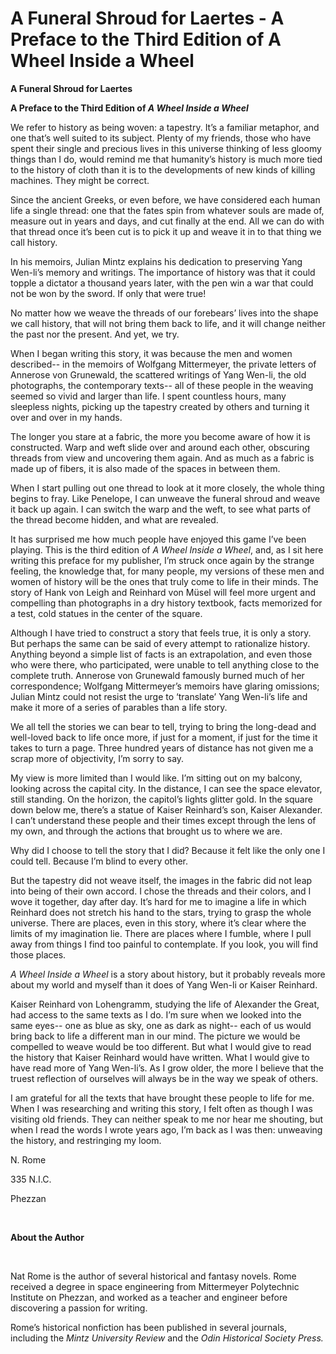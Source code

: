 # A Funeral Shroud for Laertes - A Preface to the Third Edition of A Wheel Inside a Wheel

**A Funeral Shroud for Laertes**

**A Preface to the Third Edition of *A Wheel Inside a Wheel***

We refer to history as being woven: a tapestry. It’s a familiar metaphor, and one that’s well suited to its subject. Plenty of my friends, those who have spent their single and precious lives in this universe thinking of less gloomy things than I do, would remind me that humanity’s history is much more tied to the history of cloth than it is to the developments of new kinds of killing machines. They might be correct.

Since the ancient Greeks, or even before, we have considered each human life a single thread: one that the fates spin from whatever souls are made of, measure out in years and days, and cut finally at the end. All we can do with that thread once it’s been cut is to pick it up and weave it in to that thing we call history.

In his memoirs, Julian Mintz explains his dedication to preserving Yang Wen-li’s memory and writings. The importance of history was that it could topple a dictator a thousand years later, with the pen win a war that could not be won by the sword. If only that were true!

No matter how we weave the threads of our forebears’ lives into the shape we call history, that will not bring them back to life, and it will change neither the past nor the present. And yet, we try.

When I began writing this story, it was because the men and women described-- in the memoirs of Wolfgang Mittermeyer, the private letters of Annerose von Grunewald, the scattered writings of Yang Wen-li, the old photographs, the contemporary texts-- all of these people in the weaving seemed so vivid and larger than life. I spent countless hours, many sleepless nights, picking up the tapestry created by others and turning it over and over in my hands.

The longer you stare at a fabric, the more you become aware of how it is constructed. Warp and weft slide over and around each other, obscuring threads from view and uncovering them again. And as much as a fabric is made up of fibers, it is also made of the spaces in between them.

When I start pulling out one thread to look at it more closely, the whole thing begins to fray. Like Penelope, I can unweave the funeral shroud and weave it back up again. I can switch the warp and the weft, to see what parts of the thread become hidden, and what are revealed.

It has surprised me how much people have enjoyed this game I’ve been playing. This is the third edition of *A Wheel Inside a Wheel*, and, as I sit here writing this preface for my publisher, I’m struck once again by the strange feeling, the knowledge that, for many people, my versions of these men and women of history will be the ones that truly come to life in their minds. The story of Hank von Leigh and Reinhard von Müsel will feel more urgent and compelling than photographs in a dry history textbook, facts memorized for a test, cold statues in the center of the square.

Although I have tried to construct a story that feels true, it is only a story. But perhaps the same can be said of every attempt to rationalize history. Anything beyond a simple list of facts is an extrapolation, and even those who were there, who participated, were unable to tell anything close to the complete truth. Annerose von Grunewald famously burned much of her correspondence; Wolfgang Mittermeyer’s memoirs have glaring omissions; Julian Mintz could not resist the urge to ‘translate’ Yang Wen-li’s life and make it more of a series of parables than a life story. 

We all tell the stories we can bear to tell, trying to bring the long-dead and well-loved back to life once more, if just for a moment, if just for the time it takes to turn a page. Three hundred years of distance has not given me a scrap more of objectivity, I’m sorry to say.

My view is more limited than I would like. I’m sitting out on my balcony, looking across the capital city. In the distance, I can see the space elevator, still standing. On the horizon, the capitol’s lights glitter gold. In the square down below me, there’s a statue of Kaiser Reinhard’s son, Kaiser Alexander. I can’t understand these people and their times except through the lens of my own, and through the actions that brought us to where we are. 

Why did I choose to tell the story that I did? Because it felt like the only one I could tell. Because I’m blind to every other.

But the tapestry did not weave itself, the images in the fabric did not leap into being of their own accord. I chose the threads and their colors, and I wove it together, day after day. It’s hard for me to imagine a life in which Reinhard does not stretch his hand to the stars, trying to grasp the whole universe. There are places, even in this story, where it’s clear where the limits of my imagination lie. There are places where I fumble, where I pull away from things I find too painful to contemplate. If you look, you will find those places.

*A Wheel Inside a Wheel* is a story about history, but it probably reveals more about my world and myself than it does of Yang Wen-li or Kaiser Reinhard. 

Kaiser Reinhard von Lohengramm, studying the life of Alexander the Great, had access to the same texts as I do. I’m sure when we looked into the same eyes-- one as blue as sky, one as dark as night-- each of us would bring back to life a different man in our mind. The picture we would be compelled to weave would be too different. But what I would give to read the history that Kaiser Reinhard would have written. What I would give to have read more of Yang Wen-li’s. As I grow older, the more I believe that the truest reflection of ourselves will always be in the way we speak of others.

I am grateful for all the texts that have brought these people to life for me. When I was researching and writing this story, I felt often as though I was visiting old friends. They can neither speak to me nor hear me shouting, but when I read the words I wrote years ago, I’m back as I was then: unweaving the history, and restringing my loom.

N. Rome

335 N.I.C.

Phezzan

 

**About the Author**

 

Nat Rome is the author of several historical and fantasy novels. Rome received a degree in space engineering from Mittermeyer Polytechnic Institute on Phezzan, and worked as a teacher and engineer before discovering a passion for writing. 

Rome’s historical nonfiction has been published in several journals, including the *Mintz University Review* and the *Odin Historical Society Press.*

